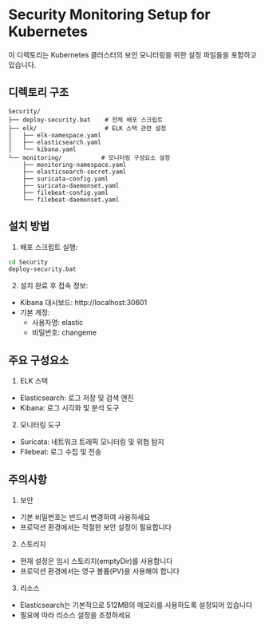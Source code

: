 # Security Monitoring Setup for Kubernetes

이 디렉토리는 Kubernetes 클러스터의 보안 모니터링을 위한 설정 파일들을 포함하고 있습니다.

## 디렉토리 구조
```
Security/
├── deploy-security.bat    # 전체 배포 스크립트
├── elk/                   # ELK 스택 관련 설정
│   ├── elk-namespace.yaml
│   ├── elasticsearch.yaml
│   └── kibana.yaml
└── monitoring/           # 모니터링 구성요소 설정
    ├── monitoring-namespace.yaml
    ├── elasticsearch-secret.yaml
    ├── suricata-config.yaml
    ├── suricata-daemonset.yaml
    ├── filebeat-config.yaml
    └── filebeat-daemonset.yaml
```

## 설치 방법

1. 배포 스크립트 실행:
```bash
cd Security
deploy-security.bat
```

2. 설치 완료 후 접속 정보:
- Kibana 대시보드: http://localhost:30601
- 기본 계정:
  - 사용자명: elastic
  - 비밀번호: changeme

## 주요 구성요소

1. ELK 스택
- Elasticsearch: 로그 저장 및 검색 엔진
- Kibana: 로그 시각화 및 분석 도구

2. 모니터링 도구
- Suricata: 네트워크 트래픽 모니터링 및 위협 탐지
- Filebeat: 로그 수집 및 전송

## 주의사항

1. 보안
- 기본 비밀번호는 반드시 변경하여 사용하세요
- 프로덕션 환경에서는 적절한 보안 설정이 필요합니다

2. 스토리지
- 현재 설정은 임시 스토리지(emptyDir)를 사용합니다
- 프로덕션 환경에서는 영구 볼륨(PV)을 사용해야 합니다

3. 리소스
- Elasticsearch는 기본적으로 512MB의 메모리를 사용하도록 설정되어 있습니다
- 필요에 따라 리소스 설정을 조정하세요
